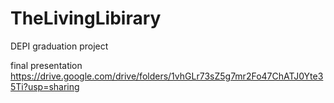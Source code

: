 # TheLivingLibirary
DEPI graduation project

final presentation
https://drive.google.com/drive/folders/1vhGLr73sZ5g7mr2Fo47ChATJ0Yte35Ti?usp=sharing
